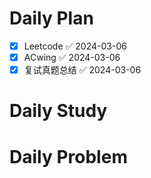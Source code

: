 # Daily Plan
- [x] Leetcode ✅ 2024-03-06
- [x] ACwing ✅ 2024-03-06
- [x] 复试真题总结 ✅ 2024-03-06
# Daily Study

# Daily Problem